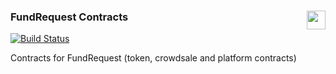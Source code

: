 ### FundRequest Contracts<img align="right" src="https://fundrequest.io/images/app/header-logo.png" height="30px" />

[![Build Status](https://travis-ci.org/FundRequest/contracts.svg?branch=master)](https://travis-ci.org/FundRequest/contracts)

Contracts for FundRequest (token, crowdsale and platform contracts)
